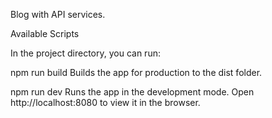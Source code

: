 Blog with API services.

Available Scripts

In the project directory, you can run:

npm run build
Builds the app for production to the dist folder.

npm run dev
Runs the app in the development mode.
Open http://localhost:8080 to view it in the browser.



